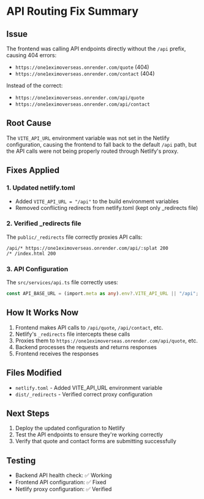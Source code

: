 # API Routing Fix Summary

## Issue

The frontend was calling API endpoints directly without the `/api` prefix, causing 404 errors:

- `https://one1eximoverseas.onrender.com/quote` (404)
- `https://one1eximoverseas.onrender.com/contact` (404)

Instead of the correct:

- `https://one1eximoverseas.onrender.com/api/quote`
- `https://one1eximoverseas.onrender.com/api/contact`

## Root Cause

The `VITE_API_URL` environment variable was not set in the Netlify configuration, causing the frontend to fall back to the default `/api` path, but the API calls were not being properly routed through Netlify's proxy.

## Fixes Applied

### 1. Updated netlify.toml

- Added `VITE_API_URL = "/api"` to the build environment variables
- Removed conflicting redirects from netlify.toml (kept only \_redirects file)

### 2. Verified \_redirects file

The `public/_redirects` file correctly proxies API calls:

```
/api/* https://one1eximoverseas.onrender.com/api/:splat 200
/* /index.html 200
```

### 3. API Configuration

The `src/services/api.ts` file correctly uses:

```typescript
const API_BASE_URL = (import.meta as any).env?.VITE_API_URL || "/api";
```

## How It Works Now

1. Frontend makes API calls to `/api/quote`, `/api/contact`, etc.
2. Netlify's `_redirects` file intercepts these calls
3. Proxies them to `https://one1eximoverseas.onrender.com/api/quote`, etc.
4. Backend processes the requests and returns responses
5. Frontend receives the responses

## Files Modified

- `netlify.toml` - Added VITE_API_URL environment variable
- `dist/_redirects` - Verified correct proxy configuration

## Next Steps

1. Deploy the updated configuration to Netlify
2. Test the API endpoints to ensure they're working correctly
3. Verify that quote and contact forms are submitting successfully

## Testing

- Backend API health check: ✅ Working
- Frontend API configuration: ✅ Fixed
- Netlify proxy configuration: ✅ Verified
